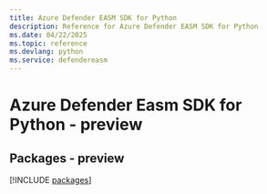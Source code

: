 ```yaml
---
title: Azure Defender EASM SDK for Python
description: Reference for Azure Defender EASM SDK for Python
ms.date: 04/22/2025
ms.topic: reference
ms.devlang: python
ms.service: defendereasm
---
```

# Azure Defender Easm SDK for Python - preview
## Packages - preview
[!INCLUDE [packages](defender-easm-index.md)]